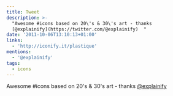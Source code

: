 ```yaml
---
title: Tweet
description: >-
  "Awesome #icons based on 20\'s & 30\'s art - thanks
  [@explainify](https://twitter.com/@explainify)  "
date: '2011-10-06T13:10:13+01:00'
links:
  - 'http://iconify.it/plastique'
mentions:
  - '@explainify'
tags:
  - icons
---
```

Awesome #icons based on 20\'s & 30\'s art - thanks [@explainify](https://twitter.com/@explainify)  
